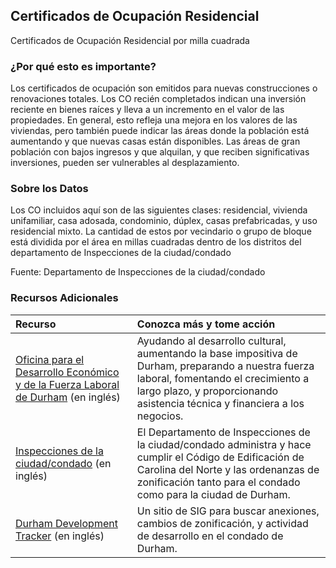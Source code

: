 ## Certificados de Ocupación Residencial
Certificados de Ocupación Residencial por milla cuadrada

### ¿Por qué esto es importante?
Los certificados de ocupación son emitidos para nuevas construcciones o renovaciones totales. Los CO recién completados indican una inversión reciente en bienes raíces y lleva a un incremento en el valor de las propiedades. En general, esto refleja una mejora en los valores de las viviendas, pero también puede indicar las áreas donde la población está aumentando y que nuevas casas están disponibles. Las áreas de gran población con bajos ingresos y que alquilan, y que reciben significativas inversiones, pueden ser vulnerables al desplazamiento.

### Sobre los Datos
Los CO incluidos aquí son de las siguientes clases: residencial, vivienda unifamiliar, casa adosada, condominio, dúplex, casas prefabricadas, y uso residencial mixto. La cantidad de estos por vecindario o grupo de bloque está dividida por el área en millas cuadradas dentro de los distritos del departamento de Inspecciones de la ciudad/condado

Fuente: Departamento de Inspecciones de la ciudad/condado  

### Recursos Adicionales

|Recurso | Conozca más y tome acción |
|:--- | :--- |
|[Oficina para el Desarrollo Económico y de la Fuerza Laboral de Durham](http://durhamnc.gov/446/Office-of-Economic-Workforce-Development) (en inglés) | Ayudando al desarrollo cultural, aumentando la base impositiva de Durham, preparando a nuestra fuerza laboral, fomentando el crecimiento a largo plazo, y proporcionando asistencia técnica y financiera a los negocios.
|[Inspecciones de la ciudad/condado](http://durhamnc.gov/293/City-County-Inspections) (en inglés) | El Departamento de Inspecciones de la ciudad/condado administra y hace cumplir el Código de Edificación de Carolina del Norte y las ordenanzas de zonificación tanto para el condado como para la ciudad de Durham.
|[Durham Development Tracker](http://gisweb.durhamnc.gov/durhammaps/developmenttracker/index.html) (en inglés) | Un sitio de SIG para buscar anexiones, cambios de zonificación, y actividad de desarrollo en el condado de Durham.
